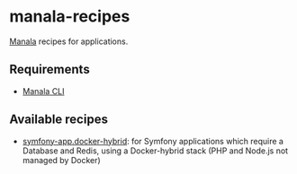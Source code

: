 # manala-recipes

[Manala](https://manala.github.io/manala/) recipes for applications.

## Requirements

- [Manala CLI](https://manala.github.io/manala/installation/)

## Available recipes

- [symfony-app.docker-hybrid](./symfony-app.docker-hybrid): for Symfony applications which require a Database and Redis, 
  using a Docker-hybrid stack (PHP and Node.js not managed by Docker)
